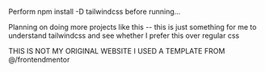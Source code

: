 Perform npm install -D tailwindcss before running...

Planning on doing more projects like this -- this is just something for me to understand tailwindcss and see whether I prefer this over regular css

THIS IS NOT MY ORIGINAL WEBSITE I USED A TEMPLATE FROM @/frontendmentor
